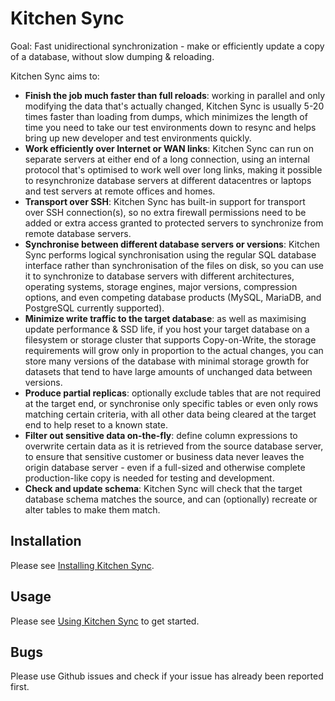 Kitchen Sync
============

Goal: Fast unidirectional synchronization - make or efficiently update a copy of a database, without slow dumping & reloading.

Kitchen Sync aims to:
* **Finish the job much faster than full reloads**: working in parallel and only modifying the data that's actually changed, Kitchen Sync is usually 5-20 times faster than loading from dumps, which minimizes the length of time you need to take our test environments down to resync and helps bring up new developer and test environments quickly.
* **Work efficiently over Internet or WAN links**: Kitchen Sync can run on separate servers at either end of a long connection, using an internal protocol that's optimised to work well over long links, making it possible to resynchronize database servers at different datacentres or laptops and test servers at remote offices and homes.
* **Transport over SSH**: Kitchen Sync has built-in support for transport over SSH connection(s), so no extra firewall permissions need to be added or extra access granted to protected servers to synchronize from remote database servers.
* **Synchronise between different database servers or versions**: Kitchen Sync performs logical synchronisation using the regular SQL database interface rather than synchronisation of the files on disk, so you can use it to synchronize to database servers with different architectures, operating systems, storage engines, major versions, compression options, and even competing database products (MySQL, MariaDB, and PostgreSQL currently supported).
* **Minimize write traffic to the target database**: as well as maximising update performance & SSD life, if you host your target database on a filesystem or storage cluster that supports Copy-on-Write, the storage requirements will grow only in proportion to the actual changes, you can store many versions of the database with minimal storage growth for datasets that tend to have large amounts of unchanged data between versions.
* **Produce partial replicas**: optionally exclude tables that are not required at the target end, or synchronise only specific tables or even only rows matching certain criteria, with all other data being cleared at the target end to help reset to a known state.
* **Filter out sensitive data on-the-fly**: define column expressions to overwrite certain data as it is retrieved from the source database server, to ensure that sensitive customer or business data never leaves the origin database server - even if a full-sized and otherwise complete production-like copy is needed for testing and development.
* **Check and update schema**: Kitchen Sync will check that the target database schema matches the source, and can (optionally) recreate or alter tables to make them match.

Installation
------------

Please see [Installing Kitchen Sync](INSTALL.md).

Usage
-----

Please see [Using Kitchen Sync](USAGE.md) to get started.

Bugs
----

Please use Github issues and check if your issue has already been reported first.
